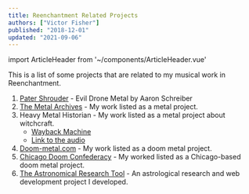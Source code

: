 ```yaml
---
title: Reenchantment Related Projects
authors: ["Victor Fisher"]
published: "2018-12-01"
updated: "2021-09-06"
---
```


import ArticleHeader from '~/components/ArticleHeader.vue'

<ArticleHeader :articleData="$frontmatter" />

This is a list of some projects that are related to my musical work in Reenchantment.

1.  [Pater Shrouder](https://patershrouder.bandcamp.com/) - Evil Drone Metal by Aaron Schreiber
2.  [The Metal Archives](https://www.metal-archives.com/bands/The_Reverend_of_Despair/) - My work listed as a metal project.
3. Heavy Metal Historian - My work listed as a metal project about witchcraft.
   * [Wayback Machine](https://web.archive.org/web/20190425105956/http://heavymetal666.com/2015/06/26/witches-and-metal/)
   * [Link to the audio](https://www.psihq.org.wstub.archive.org/details/podcast_heavy-metal-historian_witches-metal_1000345693680) 
4.  [Doom-metal.com](http://doom-metal.com/bands.php?band=1854) - My work listed as a doom metal project.
5.  [Chicago Doom Confederacy](http://www.chicagodoomconfederacy.com/band/the-reverend-of-despair/) - My worked listed as a Chicago-based doom metal project.
6.  [The Astronomical Research Tool](https://astronomical-research-tool.herokuapp.com/) - An astrological research and web development project I developed.